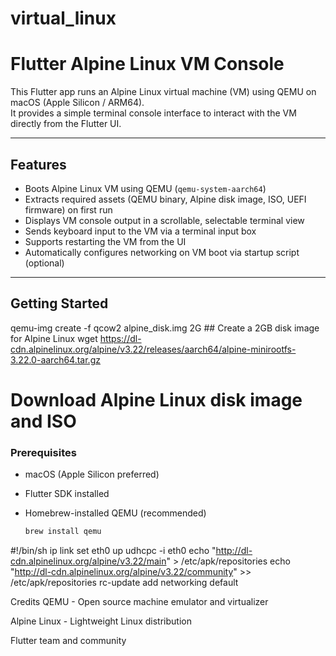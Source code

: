 # virtual_linux
# Flutter Alpine Linux VM Console

This Flutter app runs an Alpine Linux virtual machine (VM) using QEMU on macOS (Apple Silicon / ARM64).  
It provides a simple terminal console interface to interact with the VM directly from the Flutter UI.

---

## Features

- Boots Alpine Linux VM using QEMU (`qemu-system-aarch64`)
- Extracts required assets (QEMU binary, Alpine disk image, ISO, UEFI firmware) on first run
- Displays VM console output in a scrollable, selectable terminal view
- Sends keyboard input to the VM via a terminal input box
- Supports restarting the VM from the UI
- Automatically configures networking on VM boot via startup script (optional)

---

## Getting Started

   qemu-img create -f qcow2 alpine_disk.img 2G ##  Create a 2GB disk image for Alpine Linux
    wget https://dl-cdn.alpinelinux.org/alpine/v3.22/releases/aarch64/alpine-minirootfs-3.22.0-aarch64.tar.gz

# Download Alpine Linux disk image and ISO

### Prerequisites

- macOS (Apple Silicon preferred)
- Flutter SDK installed
- Homebrew-installed QEMU (recommended)

  ```bash
  brew install qemu


#!/bin/sh
ip link set eth0 up
udhcpc -i eth0
echo "http://dl-cdn.alpinelinux.org/alpine/v3.22/main" > /etc/apk/repositories
echo "http://dl-cdn.alpinelinux.org/alpine/v3.22/community" >> /etc/apk/repositories
rc-update add networking default

Credits
QEMU - Open source machine emulator and virtualizer

Alpine Linux - Lightweight Linux distribution

Flutter team and community
